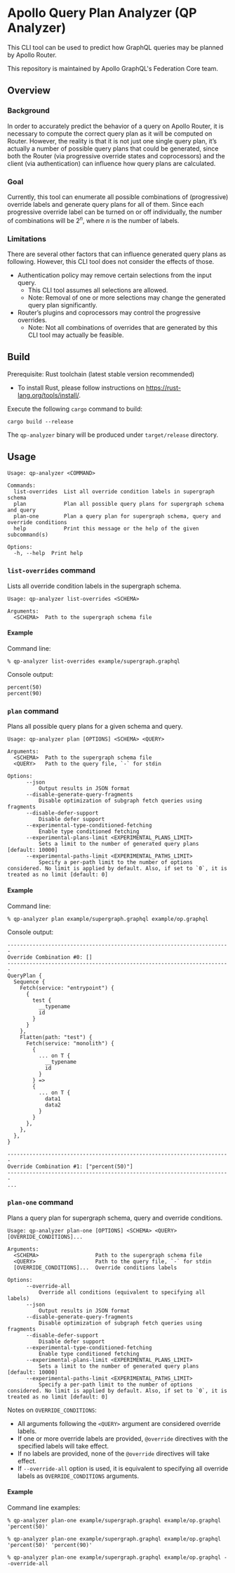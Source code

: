 # Apollo Query Plan Analyzer (QP Analyzer)

This CLI tool can be used to predict how GraphQL queries may be planned by Apollo Router.

This repository is maintained by Apollo GraphQL's Federation Core team.

## Overview

### Background

In order to accurately predict the behavior of a query on Apollo Router, it is necessary to compute the correct query plan as it will be computed on Router. However, the reality is that it is not just one single query plan, it’s actually a number of possible query plans that could be generated, since both the Router (via progressive override states and coprocessors) and the client (via authentication) can influence how query plans are calculated.

### Goal

Currently, this tool can enumerate all possible combinations of (progressive) override labels and generate query plans for all of them. Since each progressive override label can be turned on or off individually, the number of combinations will be $2^n$, where $n$ is the number of labels.

### Limitations

There are several other factors that can influence generated query plans as following. However, this CLI tool does not consider the effects of those.

* Authentication policy may remove certain selections from the input query.
  - This CLI tool assumes all selections are allowed.
  - Note: Removal of one or more selections may change the generated query plan significantly.
* Router’s plugins and coprocessors may control the progressive overrides.
  - Note: Not all combinations of overrides that are generated by this CLI tool may actually be feasible.

## Build

Prerequisite: Rust toolchain (latest stable version recommended)

- To install Rust, please follow instructions on https://rust-lang.org/tools/install/.

Execute the following `cargo` command to build:
```
cargo build --release
```

The `qp-analyzer` binary will be produced under `target/release` directory.

## Usage

```
Usage: qp-analyzer <COMMAND>

Commands:
  list-overrides  List all override condition labels in supergraph schema
  plan            Plan all possible query plans for supergraph schema and query
  plan-one        Plan a query plan for supergraph schema, query and override conditions
  help            Print this message or the help of the given subcommand(s)

Options:
  -h, --help  Print help
```

### `list-overrides` command

Lists all override condition labels in the supergraph schema.

```
Usage: qp-analyzer list-overrides <SCHEMA>

Arguments:
  <SCHEMA>  Path to the supergraph schema file
```

#### Example

Command line:
```
% qp-analyzer list-overrides example/supergraph.graphql
```

Console output:
```
percent(50)
percent(90)
```

### `plan` command

Plans all possible query plans for a given schema and query.

```
Usage: qp-analyzer plan [OPTIONS] <SCHEMA> <QUERY>

Arguments:
  <SCHEMA>  Path to the supergraph schema file
  <QUERY>   Path to the query file, `-` for stdin

Options:
      --json
          Output results in JSON format
      --disable-generate-query-fragments
          Disable optimization of subgraph fetch queries using fragments
      --disable-defer-support
          Disable defer support
      --experimental-type-conditioned-fetching
          Enable type conditioned fetching
      --experimental-plans-limit <EXPERIMENTAL_PLANS_LIMIT>
          Sets a limit to the number of generated query plans [default: 10000]
      --experimental-paths-limit <EXPERIMENTAL_PATHS_LIMIT>
          Specify a per-path limit to the number of options considered. No limit is applied by default. Also, if set to `0`, it is treated as no limit [default: 0]
```

#### Example

Command line:
```
% qp-analyzer plan example/supergraph.graphql example/op.graphql
```

Console output:
```
-----------------------------------------------------------------------
Override Combination #0: []
-----------------------------------------------------------------------
QueryPlan {
  Sequence {
    Fetch(service: "entrypoint") {
      {
        test {
          __typename
          id
        }
      }
    },
    Flatten(path: "test") {
      Fetch(service: "monolith") {
        {
          ... on T {
            __typename
            id
          }
        } =>
        {
          ... on T {
            data1
            data2
          }
        }
      },
    },
  },
}

-----------------------------------------------------------------------
Override Combination #1: ["percent(50)"]
-----------------------------------------------------------------------
...
```

### `plan-one` command

Plans a query plan for supergraph schema, query and override conditions.

```
Usage: qp-analyzer plan-one [OPTIONS] <SCHEMA> <QUERY> [OVERRIDE_CONDITIONS]...

Arguments:
  <SCHEMA>                  Path to the supergraph schema file
  <QUERY>                   Path to the query file, `-` for stdin
  [OVERRIDE_CONDITIONS]...  Override conditions labels

Options:
      --override-all
          Override all conditions (equivalent to specifying all labels)
      --json
          Output results in JSON format
      --disable-generate-query-fragments
          Disable optimization of subgraph fetch queries using fragments
      --disable-defer-support
          Disable defer support
      --experimental-type-conditioned-fetching
          Enable type conditioned fetching
      --experimental-plans-limit <EXPERIMENTAL_PLANS_LIMIT>
          Sets a limit to the number of generated query plans [default: 10000]
      --experimental-paths-limit <EXPERIMENTAL_PATHS_LIMIT>
          Specify a per-path limit to the number of options considered. No limit is applied by default. Also, if set to `0`, it is treated as no limit [default: 0]
```

Notes on `OVERRIDE_CONDITIONS`:

* All arguments following the `<QUERY>` argument are considered override labels.
* If one or more override labels are provided, `@override` directives with the specified labels
  will take effect.
* If no labels are provided, none of the `@override` directives will take effect.
* If `--override-all` option is used, it is equivalent to specifying all override labels as
`OVERRIDE_CONDITIONS` arguments.

#### Example

Command line examples:
```
% qp-analyzer plan-one example/supergraph.graphql example/op.graphql 'percent(50)'
```
```
% qp-analyzer plan-one example/supergraph.graphql example/op.graphql 'percent(50)' 'percent(90)'
```
```
% qp-analyzer plan-one example/supergraph.graphql example/op.graphql --override-all
```

